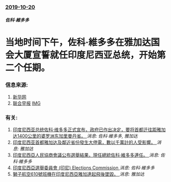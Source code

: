 ### [2019-10-20](/news/2019/10/20/index.md)

##### 佐科·維多多
# 当地时间下午，佐科·維多多在雅加达国会大厦宣誓就任印度尼西亚总统，开始第二个任期。 




### 信息来源:

1. [新华网](http://www.xinhuanet.com/photo/2019-10/21/c_1125131079.htm)
2. [联合早报](https://www.zaobao.com.sg/zopinions/editorial/story20191022-999055) [IMG](https://www.zaobao.com.sg/sites/default/files/styles/og_share_medium/public/images/201910/20191022/20191022_editorial_joko.jpg?itok=V_s_zr-3)

### 有关:

1. [印度尼西亚总统佐科·维多多正式宣布，政府已作出决定，要将首都迁往距雅加达1400公里的婆罗洲东加里曼丹省。 ](/zh/news/2019/08/26/印度尼西亚总统佐科-维多多正式宣布-政府已作出决定-要将首都迁往距雅加达1400公里的婆罗洲东加里曼丹省.md) _消息: 佐科·維多多, 雅加达_
2. [印度尼西亚首都雅加达及鄰近省份發生大停電，數以千萬計的人受影響。 ](/zh/news/2019/08/4/印度尼西亚首都雅加达及鄰近省份發生大停電-數以千萬計的人受影響.md) _消息: 雅加达_
3. [印度尼西亞人民協商會議公布選舉結果，現任總統佐科·維多多連任。 ](/zh/news/2019/05/21/印度尼西亞人民協商會議公布選舉結果-現任總統佐科-維多多連任.md) _消息: 佐科·維多多_
4. [印度尼西亞選舉委員會 (印尼) Elections Commission ](/zh/news/2019/05/19/印度尼西亞選舉委員會-印尼-Elections-Commission.md) _消息: 佐科·維多多_
5. [獅子航空610號班機在印度尼西亞雅加達起飛後墜毀。 ](/zh/news/2018/10/29/獅子航空610號班機在印度尼西亞雅加達起飛後墜毀.md) _消息: 雅加达_
